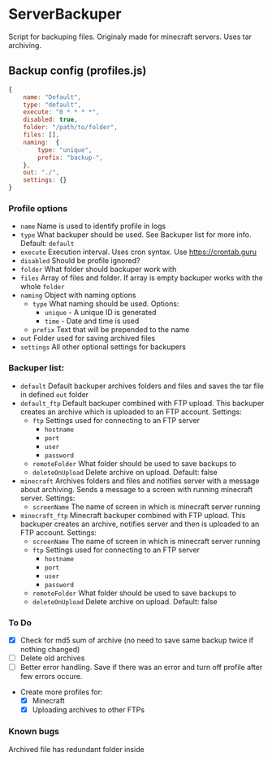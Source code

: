 # ServerBackuper

Script for backuping files. Originaly made for minecraft servers. Uses tar archiving.

## Backup config (profiles.js)
```js
{
    name: "Default",
    type: "default",
    execute: "0 * * * *",
    disabled: true,
    folder: "/path/to/folder", 
    files: [],
    naming:  {
        type: "unique",
        prefix: "backup-",
    },
    out: "./",
    settings: {}
}
```
### Profile options

- `name` Name is used to identify profile in logs
- `type` What backuper should be used. See Backuper list for more info. Default: `default`
- `execute` Execution interval. Uses cron syntax. Use https://crontab.guru
- `disabled` Should be profile ignored?
- `folder` What folder should backuper work with
- `files` Array of files and folder. If array is empty backuper works with the whole `folder`
- `naming` Object with naming options
    - `type` What naming should be used. Options: 
        - `unique` - A unique ID is generated
        - `time` - Date and time is used
    - `prefix` Text that will be prepended to the name
- `out` Folder used for saving archived files
- `settings` All other optional settings for backupers

### Backuper list:
- `default` Default backuper archives folders and files and saves the tar file in defined `out` folder
- `default_ftp` Default backuper combined with FTP upload. This backuper creates an archive which is uploaded to an FTP account. Settings:
    - `ftp` Settings used for connecting to an FTP server
        - `hostname`
        - `port`
        - `user`
        - `password`
    - `remoteFolder` What folder should be used to save backups to
    - `deleteOnUpload` Delete archive on upload. Default: false
- `minecraft` Archives folders and files and notifies server with a message about archiving. Sends a message to a screen with running minecraft server. Settings:
    - `screenName` The name of screen in which is minecraft server running
- `minecraft_ftp` Minecraft backuper combined with FTP upload. This backuper creates an archive, notifies server and then is uploaded to an FTP account. Settings:
    - `screenName` The name of screen in which is minecraft server running
    - `ftp` Settings used for connecting to an FTP server
        - `hostname`
        - `port`
        - `user`
        - `password`
    - `remoteFolder` What folder should be used to save backups to
    - `deleteOnUpload` Delete archive on upload. Default: false
    
### To Do
- [x] Check for md5 sum of archive (no need to save same backup twice if nothing changed)
- [ ] Delete old archives
- [ ] Better error handling. Save if there was an error and turn off profile after few errors occure.
- Create more profiles for:
    - [x] Minecraft
    - [x] Uploading archives to other FTPs

### Known bugs
Archived file has redundant folder inside